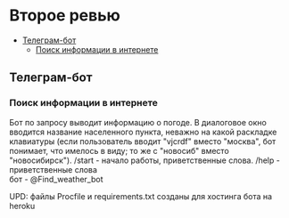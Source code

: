 # Второе ревью

* [Телеграм-бот](#Телеграм-бот)  
    * [Поиск информации в интернете](#Поиск-информации-в-интернете)  

## Телеграм-бот
### Поиск информации в интернете
Бот по запросу выводит информацию о погоде. В диалоговое окно вводится название населенного пункта, неважно на какой раскладке клавиатуры (если пользователь вводит "vjcrdf" вместо "москва", бот понимает, что имелось в виду; то же с "новосиб" вместо "новосибирск").
/start - начало работы, приветственные слова.
/help - приветственные слова  
бот - @Find_weather_bot  
  
UPD: файлы Procfile и requirements.txt созданы для хостинга бота на heroku




